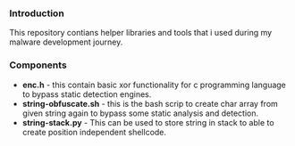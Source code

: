 ### Introduction
This repository contians helper libraries and tools that i used during my malware development journey.

### Components
-   **enc.h** - this contain basic xor functionality for c programming language to bypass static detection engines.
-   **string-obfuscate.sh** - this is the bash scrip to create char array from given string again to bypass some static analysis and detection.
-   **string-stack.py** - This can be used to store string in stack to able to create position independent shellcode.
